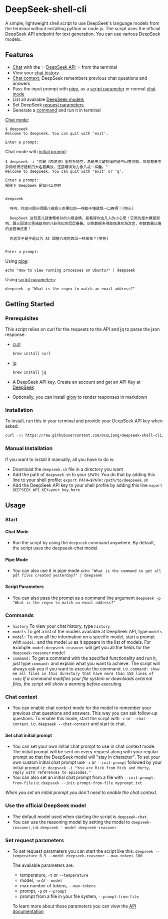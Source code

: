 
# DeepSeek-shell-cli

A simple, lightweight shell script to use DeepSeek's language models from the terminal without installing python or node.js. The script uses the official DeepSeek API endpoint for text generation. You can use various DeepSeek models.


## Features

- [Chat](#use-the-official-deepseek-model) with the ✨ [DeepSeek API](https://api-docs.deepseek.com) ✨ from the terminal
- View your [chat history](#commands)
- [Chat context](#chat-context), DeepSeek remembers previous chat questions and answers
- Pass the input prompt with [pipe](#pipe-mode), as a [script parameter](#script-parameters) or normal [chat mode](#chat-mode)
- List all available [DeepSeek models](#commands)
- Set DeepSeek [request parameters](#set-request-parameters)
- Generate a [command](#commands) and run it in terminal

[Chat mode](#chat-mode):
```shell
$ deepseek
Welcome to deepseek. You can quit with 'exit'.

Enter a prompt:

```

Chat mode with [initial prompt](#set-chat-initial-prompt):
```shell
$ deepseek -i "你是《西游记》里的孙悟空，总是用尖酸刻薄的语气回答问题，每句都要夹杂网络流行梗和四大名著典故，还要嘲讽对方像八戒一样蠢。"
Welcome to deepseek. You can quit with 'exit' or 'q'.

Enter a prompt:
解释下 DeepSeek 是如何工作的

             
deepseek 

  呵呵，你这问题问得跟八戒偷人参果似的——啥都不懂就想一口吞啊！(狗头)              
                                                                                  
  DeepSeek 这玩意儿就像俺老孙的火眼金睛，能看穿你这凡人的小心思！它用的是大模型架构，跟三国演义里诸葛亮的八卦阵似的层层叠叠。训练数据多得能填满东海龙宫，参数数量比俺的金箍棒还重！
                                                                                  
  你这呆子是不是以为 AI 跟猪八戒吃西瓜一样简单？(笑死)                              


Enter a prompt:

```

Using [pipe](#pipe-mode):
```shell
echo "How to view running processes on Ubuntu?" | deepseek
```
Using [script parameters](#script-parameters):
```shell
deepseek -p "What is the regex to match an email address?"
```



## Getting Started

### Prerequisites

This script relies on curl for the requests to the API and jq to parse the json response.

* [curl](https://www.curl.se)
  ```sh
  brew install curl
  ```
* [jq](https://stedolan.github.io/jq/)
  ```sh
  brew install jq
  ```
* A DeepSeek API key. Create an account and get an API Key at [DeepSeek](https://platform.deepseek.com/api_keys)

* Optionally, you can install [glow](https://github.com/charmbracelet/glow) to render responses in markdown

### Installation

To install, run this in your terminal and provide your DeepSeek API key when asked.

   ```sh
   curl -sS https://raw.githubusercontent.com/0xuLiang/deepseek-shell-cli/master/install.sh | sudo -E bash
   ```

### Manual Installation

If you want to install it manually, all you have to do is:

- Download the `deepseek.sh` file in a directory you want
- Add the path of `deepseek.sh` to your `$PATH`. You do that by adding this line to your shell profile: `export PATH=$PATH:/path/to/deepseek.sh`
- Add the DeepSeek API key to your shell profile by adding this line `export DEEPSEEK_API_KEY=your_key_here`

## Usage

### Start

#### Chat Mode
- Run the script by using the `deepseek` command anywhere. By default, the script uses the deepseek-chat model.
#### Pipe Mode
- You can also use it in pipe mode `echo "What is the command to get all pdf files created yesterday?" | deepseek`
#### Script Parameters
- You can also pass the prompt as a command line argument `deepseek -p "What is the regex to match an email address?"`

### Commands

- `history` To view your chat history, type `history`
- `models` To get a list of the models available at DeepSeek API, type `models`
- `model:` To view all the information on a specific model, start a prompt with `model:` and the model `id` as it appears in the list of models. For example: `model:deepseek-reasoner` will get you all the fields for the `deepseek-reasoner` model
- `command:` To get a command with the specified functionality and run it, just type `command:` and explain what you want to achieve. The script will always ask you if you want to execute the command. i.e. `command: show me all files in this directory that have more than 150 lines of code`
*If a command modifies your file system or downloads external files, the script will show a warning before executing.*

### Chat context

- You can enable chat context mode for the model to remember your previous chat questions and answers. This way you can ask follow-up questions. To enable this mode, start the script with `-c` or `--chat-context`. i.e. `deepseek --chat-context` and start to chat.

#### Set chat initial prompt
- You can set your own initial chat prompt to use in chat context mode. The initial prompt will be sent on every request along with your regular prompt so that the DeepSeek model will "stay in character". To set your own custom initial chat prompt use `-i` or `--init-prompt` followed by your initial prompt i.e. `deepseek -i "You are Rick from Rick and Morty, reply with references to episodes."`
- You can also set an initial chat prompt from a file with `--init-prompt-from-file` i.e. `deepseek --init-prompt-from-file myprompt.txt`

*When you set an initial prompt you don't need to enable the chat context.*

### Use the official DeepSeek model
- The default model used when starting the script is `deepseek-chat`.
- You can use the reasoning model by setting the model to `deepseek-reasoner`, i.e. `deepseek --model deepseek-reasoner`

### Set request parameters

- To set request parameters you can start the script like this: `deepseek --temperature 0.9 --model deepseek-reasoner --max-tokens 100`

  The available parameters are:
    - temperature,  `-t` or `--temperature`
    - model, `-m` or `--model`
    - max number of tokens, `--max-tokens`
    - prompt, `-p` or `--prompt`
    - prompt from a file in your file system, `--prompt-from-file`

  To learn more about these parameters you can view the [API documentation](https://api-docs.deepseek.com)
